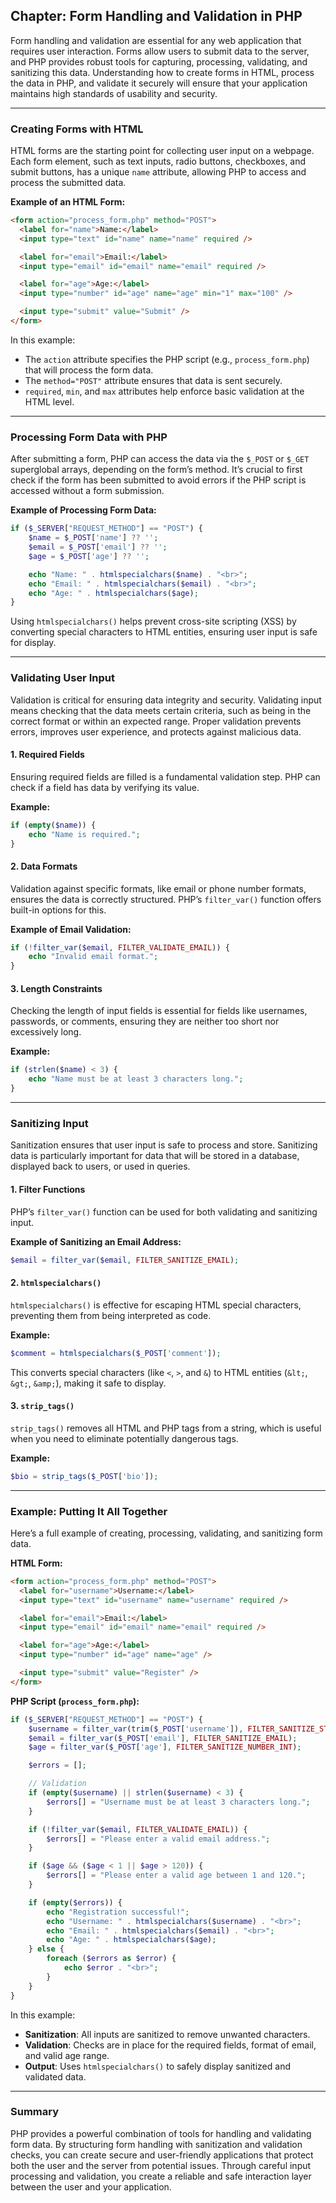 ## Chapter: Form Handling and Validation in PHP

Form handling and validation are essential for any web application that requires user interaction. Forms allow users to submit data to the server, and PHP provides robust tools for capturing, processing, validating, and sanitizing this data. Understanding how to create forms in HTML, process the data in PHP, and validate it securely will ensure that your application maintains high standards of usability and security.

---

### Creating Forms with HTML

HTML forms are the starting point for collecting user input on a webpage. Each form element, such as text inputs, radio buttons, checkboxes, and submit buttons, has a unique `name` attribute, allowing PHP to access and process the submitted data.

**Example of an HTML Form:**

```html
<form action="process_form.php" method="POST">
  <label for="name">Name:</label>
  <input type="text" id="name" name="name" required />

  <label for="email">Email:</label>
  <input type="email" id="email" name="email" required />

  <label for="age">Age:</label>
  <input type="number" id="age" name="age" min="1" max="100" />

  <input type="submit" value="Submit" />
</form>
```

In this example:

- The `action` attribute specifies the PHP script (e.g., `process_form.php`) that will process the form data.
- The `method="POST"` attribute ensures that data is sent securely.
- `required`, `min`, and `max` attributes help enforce basic validation at the HTML level.

---

### Processing Form Data with PHP

After submitting a form, PHP can access the data via the `$_POST` or `$_GET` superglobal arrays, depending on the form’s method. It’s crucial to first check if the form has been submitted to avoid errors if the PHP script is accessed without a form submission.

**Example of Processing Form Data:**

```php
if ($_SERVER["REQUEST_METHOD"] == "POST") {
    $name = $_POST['name'] ?? '';
    $email = $_POST['email'] ?? '';
    $age = $_POST['age'] ?? '';

    echo "Name: " . htmlspecialchars($name) . "<br>";
    echo "Email: " . htmlspecialchars($email) . "<br>";
    echo "Age: " . htmlspecialchars($age);
}
```

Using `htmlspecialchars()` helps prevent cross-site scripting (XSS) by converting special characters to HTML entities, ensuring user input is safe for display.

---

### Validating User Input

Validation is critical for ensuring data integrity and security. Validating input means checking that the data meets certain criteria, such as being in the correct format or within an expected range. Proper validation prevents errors, improves user experience, and protects against malicious data.

#### 1. Required Fields

Ensuring required fields are filled is a fundamental validation step. PHP can check if a field has data by verifying its value.

**Example:**

```php
if (empty($name)) {
    echo "Name is required.";
}
```

#### 2. Data Formats

Validation against specific formats, like email or phone number formats, ensures the data is correctly structured. PHP’s `filter_var()` function offers built-in options for this.

**Example of Email Validation:**

```php
if (!filter_var($email, FILTER_VALIDATE_EMAIL)) {
    echo "Invalid email format.";
}
```

#### 3. Length Constraints

Checking the length of input fields is essential for fields like usernames, passwords, or comments, ensuring they are neither too short nor excessively long.

**Example:**

```php
if (strlen($name) < 3) {
    echo "Name must be at least 3 characters long.";
}
```

---

### Sanitizing Input

Sanitization ensures that user input is safe to process and store. Sanitizing data is particularly important for data that will be stored in a database, displayed back to users, or used in queries.

#### 1. Filter Functions

PHP’s `filter_var()` function can be used for both validating and sanitizing input.

**Example of Sanitizing an Email Address:**

```php
$email = filter_var($email, FILTER_SANITIZE_EMAIL);
```

#### 2. `htmlspecialchars()`

`htmlspecialchars()` is effective for escaping HTML special characters, preventing them from being interpreted as code.

**Example:**

```php
$comment = htmlspecialchars($_POST['comment']);
```

This converts special characters (like `<`, `>`, and `&`) to HTML entities (`&lt;`, `&gt;`, `&amp;`), making it safe to display.

#### 3. `strip_tags()`

`strip_tags()` removes all HTML and PHP tags from a string, which is useful when you need to eliminate potentially dangerous tags.

**Example:**

```php
$bio = strip_tags($_POST['bio']);
```

---

### Example: Putting It All Together

Here’s a full example of creating, processing, validating, and sanitizing form data.

**HTML Form:**

```html
<form action="process_form.php" method="POST">
  <label for="username">Username:</label>
  <input type="text" id="username" name="username" required />

  <label for="email">Email:</label>
  <input type="email" id="email" name="email" required />

  <label for="age">Age:</label>
  <input type="number" id="age" name="age" />

  <input type="submit" value="Register" />
</form>
```

**PHP Script (`process_form.php`):**

```php
if ($_SERVER["REQUEST_METHOD"] == "POST") {
    $username = filter_var(trim($_POST['username']), FILTER_SANITIZE_STRING);
    $email = filter_var($_POST['email'], FILTER_SANITIZE_EMAIL);
    $age = filter_var($_POST['age'], FILTER_SANITIZE_NUMBER_INT);

    $errors = [];

    // Validation
    if (empty($username) || strlen($username) < 3) {
        $errors[] = "Username must be at least 3 characters long.";
    }

    if (!filter_var($email, FILTER_VALIDATE_EMAIL)) {
        $errors[] = "Please enter a valid email address.";
    }

    if ($age && ($age < 1 || $age > 120)) {
        $errors[] = "Please enter a valid age between 1 and 120.";
    }

    if (empty($errors)) {
        echo "Registration successful!";
        echo "Username: " . htmlspecialchars($username) . "<br>";
        echo "Email: " . htmlspecialchars($email) . "<br>";
        echo "Age: " . htmlspecialchars($age);
    } else {
        foreach ($errors as $error) {
            echo $error . "<br>";
        }
    }
}
```

In this example:

- **Sanitization**: All inputs are sanitized to remove unwanted characters.
- **Validation**: Checks are in place for the required fields, format of email, and valid age range.
- **Output**: Uses `htmlspecialchars()` to safely display sanitized and validated data.

---

### Summary

PHP provides a powerful combination of tools for handling and validating form data. By structuring form handling with sanitization and validation checks, you can create secure and user-friendly applications that protect both the user and the server from potential issues. Through careful input processing and validation, you create a reliable and safe interaction layer between the user and your application.
